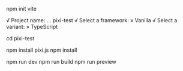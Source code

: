 npm init vite

√ Project name: ... pixi-test
√ Select a framework: » Vanilla
√ Select a variant: » TypeScript

cd pixi-test

npm install pixi.js
npm install

npm run dev
npm run build
npm run preview
